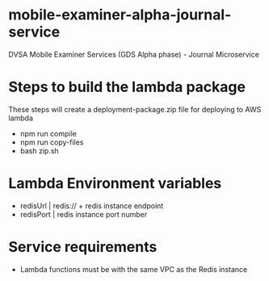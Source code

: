 # mobile-examiner-alpha-journal-service
DVSA Mobile Examiner Services (GDS Alpha phase) - Journal Microservice

# Steps to build the lambda package
These steps will create a deployment-package.zip file for deploying to AWS lambda 
 - npm run compile
 - npm run copy-files
 - bash zip.sh

# Lambda Environment variables
 - redisUrl | redis:// + redis instance endpoint
 - redisPort | redis instance port number

# Service requirements
 - Lambda functions must be with the same VPC as the Redis instance


